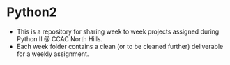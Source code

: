 # Python2
* This is a repository for sharing week to week projects assigned during Python II @ CCAC North Hills.
* Each week folder contains a clean (or to be cleaned further) deliverable for a weekly assignment.
